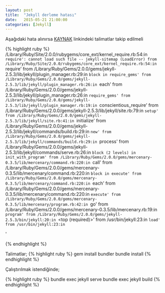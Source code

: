 ```yaml
---
layout: post
title:  "Jekyll derleme hatası"
date:   2015-05-21 21:00:00
categories: [Jekyll]
---
```


Aşağıdaki hata alınırsa [KAYNAK](https://help.github.com/articles/using-jekyll-with-pages/) linkindeki talimatlar takip edilmeli

{% highlight ruby %}
/Library/Ruby/Site/2.0.0/rubygems/core_ext/kernel_require.rb:54:in `require': cannot load such file -- jekyll-sitemap (LoadError)
	from /Library/Ruby/Site/2.0.0/rubygems/core_ext/kernel_require.rb:54:in `require'
	from /Library/Ruby/Gems/2.0.0/gems/jekyll-2.5.3/lib/jekyll/plugin_manager.rb:29:in `block in require_gems'
	from /Library/Ruby/Gems/2.0.0/gems/jekyll-2.5.3/lib/jekyll/plugin_manager.rb:26:in `each'
	from /Library/Ruby/Gems/2.0.0/gems/jekyll-2.5.3/lib/jekyll/plugin_manager.rb:26:in `require_gems'
	from /Library/Ruby/Gems/2.0.0/gems/jekyll-2.5.3/lib/jekyll/plugin_manager.rb:19:in `conscientious_require'
	from /Library/Ruby/Gems/2.0.0/gems/jekyll-2.5.3/lib/jekyll/site.rb:79:in `setup'
	from /Library/Ruby/Gems/2.0.0/gems/jekyll-2.5.3/lib/jekyll/site.rb:41:in `initialize'
	from /Library/Ruby/Gems/2.0.0/gems/jekyll-2.5.3/lib/jekyll/commands/build.rb:29:in `new'
	from /Library/Ruby/Gems/2.0.0/gems/jekyll-2.5.3/lib/jekyll/commands/build.rb:29:in `process'
	from /Library/Ruby/Gems/2.0.0/gems/jekyll-2.5.3/lib/jekyll/commands/serve.rb:26:in `block (2 levels) in init_with_program'
	from /Library/Ruby/Gems/2.0.0/gems/mercenary-0.3.5/lib/mercenary/command.rb:220:in `call'
	from /Library/Ruby/Gems/2.0.0/gems/mercenary-0.3.5/lib/mercenary/command.rb:220:in `block in execute'
	from /Library/Ruby/Gems/2.0.0/gems/mercenary-0.3.5/lib/mercenary/command.rb:220:in `each'
	from /Library/Ruby/Gems/2.0.0/gems/mercenary-0.3.5/lib/mercenary/command.rb:220:in `execute'
	from /Library/Ruby/Gems/2.0.0/gems/mercenary-0.3.5/lib/mercenary/program.rb:42:in `go'
	from /Library/Ruby/Gems/2.0.0/gems/mercenary-0.3.5/lib/mercenary.rb:19:in `program'
	from /Library/Ruby/Gems/2.0.0/gems/jekyll-2.5.3/bin/jekyll:20:in `<top (required)>'
	from /usr/bin/jekyll:23:in `load'
	from /usr/bin/jekyll:23:in `<main>'

{% endhighlight %}

Talimatlar;
{% highlight ruby %}
gem install bundler
bundle install
{% endhighlight %}

Çalıştırılmak istendiğinde;

{% highlight ruby %}
bundle exec jekyll serve
bundle exec jekyll build
{% endhighlight %}
